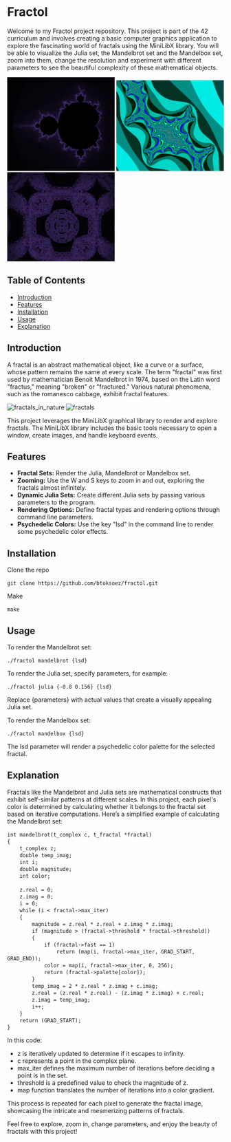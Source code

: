 # Fractol

Welcome to my Fractol project repository. This project is part of the 42 curriculum and involves creating a basic computer graphics application to explore the fascinating world of fractals using the MiniLibX library. You will be able to visualize the Julia set, the Mandelbrot set and the Mandelbox set, zoom into them, change the resolution and experiment with different parameters to see the beautiful complexity of these mathematical objects.


<img src="./imgs/mandelbrot.png" width="250" alt="mandelbrot"> <img src="./imgs/julia.png" width="250"  alt="julia"> <img src="./imgs/mandelbox.png" width="250" alt="mandelbox">



## Table of Contents

- [Introduction](#introduction)
- [Features](#features)
- [Installation](#installation)
- [Usage](#usage)
- [Explanation](#explanation)

## Introduction

A fractal is an abstract mathematical object, like a curve or a surface, whose pattern remains the same at every scale. The term "fractal" was first used by mathematician Benoit Mandelbrot in 1974, based on the Latin word "fractus," meaning "broken" or "fractured." Various natural phenomena, such as the romanesco cabbage, exhibit fractal features.

<img src="http://images6.fanpop.com/image/photos/36600000/Green-image-green-36661177-2500-1875.jpg" width="300" alt="fractals_in_nature"> <img src="https://iternal.us/wp-content/uploads/2020/03/Fractal-Aloe-Leaves.jpg" width="300" alt="fractals">

This project leverages the MiniLibX graphical library to render and explore fractals. The MiniLibX library includes the basic tools necessary to open a window, create images, and handle keyboard events.

## Features

- **Fractal Sets:** Render the Julia, Mandelbrot or Mandelbox set.
- **Zooming:** Use the W and S keys to zoom in and out, exploring the fractals almost infinitely.
- **Dynamic Julia Sets:** Create different Julia sets by passing various parameters to the program.
- **Rendering Options:** Define fractal types and rendering options through command line parameters.
- **Psychedelic Colors:** Use the key "lsd" in the command line to render some psychedelic color effects.

## Installation

Clone the repo
```
git clone https://github.com/btoksoez/fractol.git
```
Make
```
make
```

## Usage
To render the Mandelbrot set:
```
./fractol mandelbrot {lsd}
```
To render the Julia set, specify parameters, for example:
```
./fractol julia {-0.8 0.156} {lsd}
```
Replace {parameters} with actual values that create a visually appealing Julia set.

To render the Mandelbox set:
```
./fractol mandelbox {lsd}
```
The lsd parameter will render a psychedelic color palette for the selected fractal.

## Explanation
Fractals like the Mandelbrot and Julia sets are mathematical constructs that exhibit self-similar patterns at different scales. In this project, each pixel's color is determined by calculating whether it belongs to the fractal set based on iterative computations. Here’s a simplified example of calculating the Mandelbrot set:
```
int mandelbrot(t_complex c, t_fractal *fractal)
{
    t_complex z;
    double temp_imag;
    int i;
    double magnitude;
    int color;

    z.real = 0;
    z.imag = 0;
    i = 0;
    while (i < fractal->max_iter)
    {
        magnitude = z.real * z.real + z.imag * z.imag;
        if (magnitude > (fractal->threshold * fractal->threshold))
        {
            if (fractal->fast == 1)
                return (map(i, fractal->max_iter, GRAD_START, GRAD_END));
            color = map(i, fractal->max_iter, 0, 256);
            return (fractal->palette[color]);
        }
        temp_imag = 2 * z.real * z.imag + c.imag;
        z.real = (z.real * z.real) - (z.imag * z.imag) + c.real;
        z.imag = temp_imag;
        i++;
    }
    return (GRAD_START);
}
```
In this code:
- z is iteratively updated to determine if it escapes to infinity.
- c represents a point in the complex plane.
- max_iter defines the maximum number of iterations before deciding a point is in the set.
- threshold is a predefined value to check the magnitude of z.
- map function translates the number of iterations into a color gradient.

This process is repeated for each pixel to generate the fractal image, showcasing the intricate and mesmerizing patterns of fractals.

Feel free to explore, zoom in, change parameters, and enjoy the beauty of fractals with this project!



